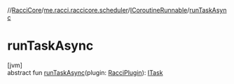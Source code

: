 //[RacciCore](../../../index.md)/[me.racci.raccicore.scheduler](../index.md)/[ICoroutineRunnable](index.md)/[runTaskAsync](run-task-async.md)

# runTaskAsync

[jvm]\
abstract fun [runTaskAsync](run-task-async.md)(plugin: [RacciPlugin](../../me.racci.raccicore/-racci-plugin/index.md)): [ITask](../-i-task/index.md)
